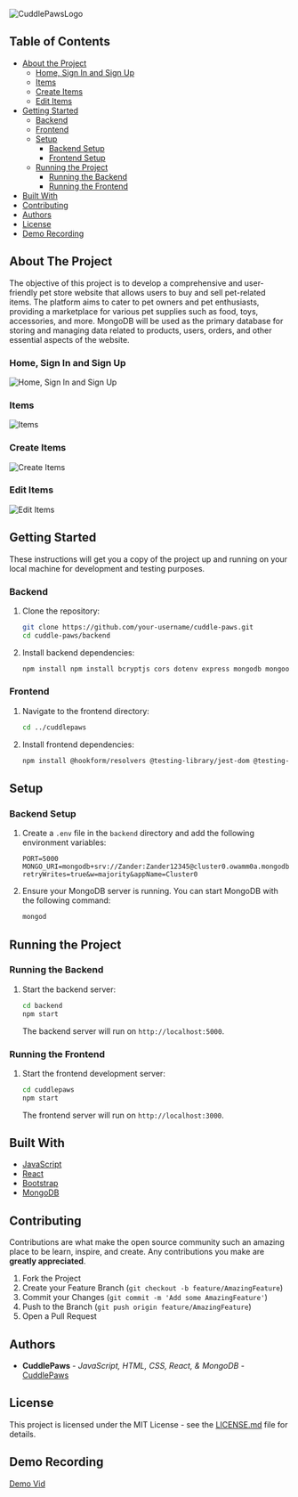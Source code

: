 ![CuddlePawsLogo](./cuddlepaws/src/assets/logo.svg)

## Table of Contents

* [About the Project](#about-the-project)
   * [Home, Sign In and Sign Up](#home-sign-in-and-sign-up)
   * [Items](#items)
   * [Create Items](#create-items)
   * [Edit Items](#edit-items)
* [Getting Started](#getting-started)
  * [Backend](#backend)
  * [Frontend](#frontend)
  * [Setup](#setup)
    * [Backend Setup](#backend-setup)
    * [Frontend Setup](#frontend-setup)
  * [Running the Project](#running-the-project)
    * [Running the Backend](#running-the-backend)
    * [Running the Frontend](#running-the-frontend)
* [Built With](#built-with)
* [Contributing](#contributing)
* [Authors](#authors)
* [License](#license)
* [Demo Recording](#demo-recording)

## About The Project

The objective of this project is to develop a comprehensive and user-friendly pet store website that allows users to buy and sell pet-related items. The platform aims to cater to pet owners and pet enthusiasts, providing a marketplace for various pet supplies such as food, toys, accessories, and more. MongoDB will be used as the primary database for storing and managing data related to products, users, orders, and other essential aspects of the website.

### Home, Sign In and Sign Up

![Home, Sign In and Sign Up](./cuddlepaws/src/assets/Home.png)

### Items

![Items](./cuddlepaws/src/assets/Items.png)

### Create Items

![Create Items](./cuddlepaws/src/assets/Add.png)

### Edit Items

![Edit Items](./cuddlepaws/src/assets/edit.png)

## Getting Started

These instructions will get you a copy of the project up and running on your local machine for development and testing purposes.

### Backend

1. Clone the repository:

    ```sh
    git clone https://github.com/your-username/cuddle-paws.git
    cd cuddle-paws/backend
    ```

2. Install backend dependencies:

    ```sh
    npm install npm install bcryptjs cors dotenv express mongodb mongoose nodemon
    ```

### Frontend

1. Navigate to the frontend directory:

    ```sh
    cd ../cuddlepaws
    ```

2. Install frontend dependencies:

    ```sh
    npm install @hookform/resolvers @testing-library/jest-dom @testing-library/react @testing-library/user-event axios bootstrap bootstrap-icons react react-bootstrap react-dom react-hook-form react-icons react-router-dom react-scripts react-spinners web-vitals yup
    ```

## Setup

### Backend Setup

1. Create a `.env` file in the `backend` directory and add the following environment variables:

    ```env
    PORT=5000
    MONGO_URI=mongodb+srv://Zander:Zander12345@cluster0.owamm0a.mongodb.net/?retryWrites=true&w=majority&appName=Cluster0
    ```

2. Ensure your MongoDB server is running. You can start MongoDB with the following command:

    ```sh
    mongod
    ```

## Running the Project

### Running the Backend

1. Start the backend server:

    ```sh
    cd backend
    npm start
    ```

    The backend server will run on `http://localhost:5000`.

### Running the Frontend

1. Start the frontend development server:

    ```sh
    cd cuddlepaws
    npm start
    ```

    The frontend server will run on `http://localhost:3000`.

## Built With

* [JavaScript](https://developer.mozilla.org/en-US/docs/Web/JavaScript)
* [React](https://react.dev/)
* [Bootstrap](https://getbootstrap.com/)
* [MongoDB](https://www.mongodb.com/)

## Contributing

Contributions are what make the open source community such an amazing place to be learn, inspire, and create. Any contributions you make are **greatly appreciated**.

1. Fork the Project
2. Create your Feature Branch (`git checkout -b feature/AmazingFeature`)
3. Commit your Changes (`git commit -m 'Add some AmazingFeature'`)
4. Push to the Branch (`git push origin feature/AmazingFeature`)
5. Open a Pull Request

## Authors

* **CuddlePaws** - *JavaScript, HTML, CSS, React, & MongoDB* - [CuddlePaws](https://github.com/CuddlePaws)

## License

This project is licensed under the MIT License - see the [LICENSE.md](LICENSE.md) file for details.

## Demo Recording

[Demo Vid](https://drive.google.com/file/d/16wtvbc6pxJcJf_5QYPwx7mRG-Q1JACyy/view?usp=drive_link)